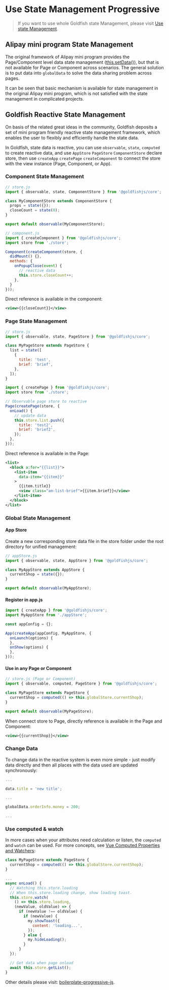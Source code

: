 # Use State Management Progressive

> If you want to use whole Goldfish state Management, please visit [Use state Management](./reactive.md).

## Alipay mini program State Management

The original framework of Alipay mini program provides the Page/Component level data state management ([this.setData()](https://docs.alipay.com/mini/framework/page-detail#pageprototypesetdatadata-object-callback-function)), but that is not available for Page or Component across scenarios. The general solution is to put data into `globalData` to solve the data sharing problem across pages.

It can be seen that basic mechanism is available for state management in the original Alipay mini program, which is not satisfied with the state management in complicated projects.

## Goldfish Reactive State Management

On basis of the related great ideas in the community, Goldfish deposits a set of mini program friendly reactive state management framework, which enables the user to flexibly and efficiently handle the state data.

In Goldfish, state data is reactive, you can use `observable`, `state`, `computed` to create reactive data, and use `AppStore` `PageStore` `ComponentStore` declare store, then use `createApp` `createPage` `createComponent` to connect the store with the view instance (Page, Component, or App).

### Component State Management

```js
// store.js
import { observable, state, ComponentStore } from '@goldfishjs/core';

class MyComponentStore extends ComponentStore {
  props = state({});
  closeCount = state(0);
}

export default observable(MyComponentStore);
```

```js
// component.js
import { createComponent } from '@goldfishjs/core';
import store from './store';

Component(createComponent(store, {
  didMount() {},
  methods: {
    onPopupClose(event) {
      // reactive data
      this.store.closeCount++;
    },
  }
}));
```

Direct reference is available in the component:

```xml
<view>{{closeCount}}</view>
```

### Page State Management

```js
// store.js
import { observable, state, PageStore } from '@goldfishjs/core';

class MyPageStore extends PageStore {
  list = state([
    {
      title: 'test',
      brief: 'brief',
    },
  ]);
}
```

```js
import { createPage } from '@goldfishjs/core';
import store from './store';

// Observable page store to reactive
Page(createPage(store, {
  onLoad() {
    // update data
    this.store.list.push({
      title: 'test2',
      brief: 'brief2',
    });
  },
}));
```

Direct reference is available in the Page:

```xml
<list>
  <block a:for="{{list}}">
    <list-item
      data-item="{{item}}"
    >
      {{item.title}}
      <view class="am-list-brief">{{item.brief}}</view>
    </list-item>
  </block>
</list>
```

### Global State Management

#### App Store

Create a new corresponding store data file in the store folder under the root directory for unified management:

```js
// appStore.js
import { observable, state, AppStore } from '@goldfishjs/core';

class MyAppStore extends AppStore {
  currentShop = state({});
}

export default observable(MyAppStore);
```

#### Register in app.js

```js
import { createApp } from '@goldfishjs/core';
import MyAppStore from './appStore';

const appConfig = {};

App(createApp(appConfig, MyAppStore, {
  onLaunch(options) {
  },
  onShow(options) {
  },
}));
```

#### Use in any Page or Component

```js
// store.js (Page or Component)
import { observable, computed, PageStore } from '@goldfishjs/core';

class MyPageStore extends PageStore {
  currentShop = computed(() => this.globalStore.currentShop);
}

export default observable(MyPageStore);
```

When connect store to Page, directly reference is available in the Page and Component:

```xml
<view>{{currentShop}}</view>
```

### Change Data

To change data in the reactive system is even more simple - just modify data directly and then all places with the data used are updated synchronously:
```js
...

data.title = 'new title';

...

globalData.orderInfo.money = 200;

...
```

### Use computed & watch

In more cases when your attributes need calculation or listen, the `computed` and `watch` can be used. For more concepts, see [Vue Computed Properties and Watchers](https://vuejs.org/v2/guide/computed.html#ad):

```js
class MyPageStore extends PageStore {
  currentShop = computed(() => this.globalStore.currentShop);
}
```

```js
...
async onLoad() {
  // Watching this.store.loading
  // When this.store.loading change, show loading toast.
  this.store.watch(
    () => this.store.loading,
    (newValue, oldValue) => {
      if (newValue !== oldValue) {
        if (newValue) {
          my.showToast({
            content: 'loading...',
          });
        } else {
          my.hideLoading();
        }
      }
  });

  // Get data when page onload
  await this.store.getList();
}
```

Other details please visit: [boilerplate-progressive-js](https://github.com/alipay/goldfish/tree/master/packages/boilerplate-progressive-js).
